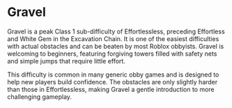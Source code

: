 # Gravel

Gravel is a peak Class 1 sub-difficulty of Effortlessless, preceding Effortless and White Gem in the Excavation Chain. It is one of the easiest difficulties with actual obstacles and can be beaten by most Roblox obbyists. Gravel is welcoming to beginners, featuring forgiving towers filled with safety nets and simple jumps that require little effort.

This difficulty is common in many generic obby games and is designed to help new players build confidence. The obstacles are only slightly harder than those in Effortlessless, making Gravel a gentle introduction to more challenging gameplay.